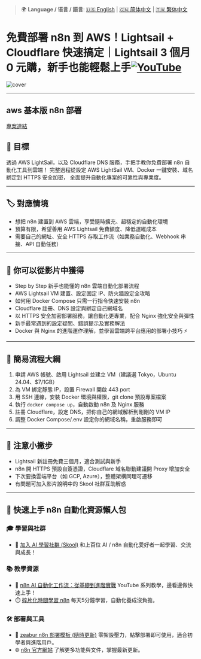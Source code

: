 > 🌍 **Language / 语言 / 語言**: [🇺🇸 English](./readme-en.md) | [🇨🇳 简体中文](./readme-cn.md) | [🇹🇼 繁体中文](./readme.md)
# 免費部署 n8n 到 AWS！Lightsail + Cloudflare 快速搞定｜Lightsail 3 個月 0 元購，新手也能輕鬆上手[![YouTube](https://img.shields.io/badge/Watch%20on-YouTube-red?logo=youtube)](https://youtu.be/VsYy-1CHtns)

![cover](https://github.com/qwedsazxc78/ai-automation-n8n/blob/main/n8n/28-deploy-n8n-in-aws/cover.png?raw=true)

---

## aws 基本版 n8n 部署

[專案連結](https://github.com/qwedsazxc78/ai-automation-n8n/tree/main/cloud-ai/aws)

## 🎯 目標

透過 AWS LightSail，以及 Cloudflare DNS 服務，手把手教你免費部署 n8n 自動化工具到雲端！
完整過程從設定 AWS LightSail VM、Docker 一鍵安裝、域名綁定到 HTTPS 安全加密，
全面提升自動化專案的可靠性與專業度。

---

## 🏷️ 對應情境

* 想把 n8n 建置到 AWS 雲端，享受隨時擴充、超穩定的自動化環境
* 預算有限，希望善用 AWS Lightsail 免費額度、降低運維成本
* 需要自己的網址、安全 HTTPS 存取工作流（如業務自動化、Webhook 串接、API 自動任務）

---

## 📍 你可以從影片中獲得

* Step by Step 新手也能懂的 n8n 雲端自動化部署流程
* AWS Lightsail VM 建置、設定固定 IP、防火牆設定全攻略
* 如何用 Docker Compose 只需一行指令快速安裝 n8n
* Cloudflare 註冊、DNS 設定與綁定自己網域名
* 以 HTTPS 安全加密部署服務，讓自動化更專業，配合 Nginx 強化安全與彈性
* 新手最常遇到的設定疑問、錯誤提示及實務解法
* Docker 與 Nginx 的進階運作理解，並學習雲端跨平台應用的部署小技巧 ⚡️

---

## 🚀 簡易流程大綱

1. 申請 AWS 帳號、啟用 Lightsail 並建立 VM（建議選 Tokyo，Ubuntu 24.04、$7/1GB）
2. 為 VM 綁定靜態 IP，設置 Firewall 開啟 443 port
3. 用 SSH 連線，安裝 Docker 環境與權限，git clone 預設專案檔案
4. 執行 `docker compose up`，自動啟動 n8n 及 Nginx 服務
5. 註冊 Cloudflare，設定 DNS，把你自己的網域解析到剛剛的 VM IP
6. 調整 Docker Compose/.env 設定你的網域名稱，重啟服務即可

---

## 📝 注意小撇步

* Lightsail 新註冊免費三個月，適合測試與新手
* n8n 開 HTTPS 預設自簽憑證，Cloudflare 域名聯動建議開 Proxy 增加安全
* 下次要換雲端平台（如 GCP, Azure），整體架構同理可遷移
* 有問題可加入影片說明中的 Skool 社群互助解惑

---

## 🚀 快速上手 n8n 自動化資源懶人包

### 🎓 學習與社群

* 🔗 [加入 AI 學習社群 (Skool)](https://www.skool.com/ai-brain-alex/about?ref=5dde9b20e8e7432aa9a01df6e89685f4)
  和上百位 AI / n8n 自動化愛好者一起學習、交流與成長！

### 📚 教學資源

* 🎥 [n8n AI 自動化工作流：從基礎到進階實戰](https://youtube.com/playlist?list=PLUf88uk7T54I83MBdbuXgUuA8rVklF4FA&si=wHsQw8YJu-erSdLd)
  YouTube 系列教學，邊看邊做快速上手！
* ⏱️ [碎片化時間學習 n8n](https://youtube.com/playlist?list=PLUf88uk7T54Iv6LV2NFgdTghaX2cPhtgH&si=G3gj2qn179ZFUqAZ)
  每天5分鐘學習，自動化養成沒負擔。

### 🛠️ 部署與工具

* 🧩 [zeabur n8n 部署模板 (隨時更新)](https://zeabur.com/zh-TW/templates/0TUVZ7?referralCode=qwedsazxc78)
  零架設壓力，點擊部署即可使用，適合初學者與進階用戶。
* 🌐 [n8n 官方網站](https://n8n.io/)
  了解更多功能與文件，掌握最新更新。
